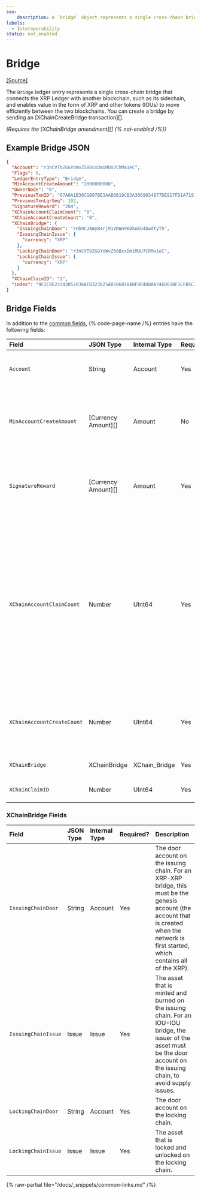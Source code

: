 ```yaml
---
seo:
    description: A `bridge` object represents a single cross-chain bridge that connects and enables value to move efficiently between two blockchains. 
labels:
  - Interoperability
status: not_enabled
---
```

# Bridge
[[Source]](https://github.com/XRPLF/rippled/blob/f64cf9187affd69650907d0d92e097eb29693945/include/xrpl/protocol/detail/ledger_entries.macro#L212-L223 "Source")

The `Bridge` ledger entry represents a single cross-chain bridge that connects the XRP Ledger with another blockchain, such as its sidechain, and enables value in the form of XRP and other tokens (IOUs) to move efficiently between the two blockchains. You can create a bridge by sending an [XChainCreateBridge transaction][].

_(Requires the [XChainBridge amendment][] {% not-enabled /%})_

## Example Bridge JSON

```json
{
  "Account": "r3nCVTbZGGYoWvZ58BcxDmiMUU7ChMa1eC",
  "Flags": 0,
  "LedgerEntryType": "Bridge",
  "MinAccountCreateAmount": "2000000000",
  "OwnerNode": "0",
  "PreviousTxnID": "67A8A1B36C1B97BE3AAB6B19CB3A3069034877DE917FD1A71919EAE7548E5636",
  "PreviousTxnLgrSeq": 102,
  "SignatureReward": "204",
  "XChainAccountClaimCount": "0",
  "XChainAccountCreateCount": "0",
  "XChainBridge": {
    "IssuingChainDoor": "rHb9CJAWyB4rj91VRWn96DkukG4bwdtyTh",
    "IssuingChainIssue": {
      "currency": "XRP"
    },
    "LockingChainDoor": "r3nCVTbZGGYoWvZ58BcxDmiMUU7ChMa1eC",
    "LockingChainIssue": {
      "currency": "XRP"
    }
  },
  "XChainClaimID": "1",
  "index": "9F2C9E23343852036AFD323025A8506018ABF9D4DBAA746D61BF1CFB5C297D10"
}
```


## Bridge Fields

In addition to the [common fields](../common-fields.md), {% code-page-name /%} entries have the following fields:

| Field                      | JSON Type           | Internal Type     | Required? | Description |
|:---------------------------|:--------------------|:------------------|:----------|:------------|
| `Account`                  | String              | Account           | Yes       | The account that submitted the `XChainCreateBridge` transaction on the blockchain. |
| `MinAccountCreateAmount`   | [Currency Amount][] | Amount            | No        | The minimum amount, in XRP, required for an `XChainAccountCreateCommit` transaction. If this isn't present, the `XChainAccountCreateCommit` transaction will fail. This field can only be present on XRP-XRP bridges. |
| `SignatureReward`          | [Currency Amount][] | Amount            | Yes       | The total amount, in XRP, to be rewarded for providing a signature for cross-chain transfer or for signing for the cross-chain reward. This amount will be split among the signers. |
| `XChainAccountClaimCount`  | Number              | UInt64            | Yes       | A counter used to order the execution of account create transactions. It is incremented every time a `XChainAccountCreateCommit` transaction is "claimed" on the destination chain. When the "claim" transaction is run on the destination chain, the `XChainAccountClaimCount` must match the value that the `XChainAccountCreateCount` had at the time the `XChainAccountClaimCount` was run on the source chain. This orders the claims so that they run in the same order that the `XChainAccountCreateCommit` transactions ran on the source chain, to prevent transaction replay. |
| `XChainAccountCreateCount` | Number              | UInt64            | Yes       | A counter used to order the execution of account create transactions. It is incremented every time a successful `XChainAccountCreateCommit` transaction is run for the source chain. |
| `XChainBridge`             | XChainBridge        | XChain_Bridge     | Yes       | The door accounts and assets of the bridge this object correlates to. |
| `XChainClaimID`            | Number              | UInt64            | Yes       | The value of the next `XChainClaimID` to be created. |


### XChainBridge Fields

| Field               | JSON Type | Internal Type     | Required? | Description     |
|:--------------------|:----------|:------------------|:----------|:----------------|
| `IssuingChainDoor`  | String    | Account           | Yes       | The door account on the issuing chain. For an XRP-XRP bridge, this must be the genesis account (the account that is created when the network is first started, which contains all of the XRP). |
| `IssuingChainIssue` | Issue     | Issue             | Yes       | The asset that is minted and burned on the issuing chain. For an IOU-IOU bridge, the issuer of the asset must be the door account on the issuing chain, to avoid supply issues. |
| `LockingChainDoor`  | String    | Account           | Yes       | The door account on the locking chain. |
| `LockingChainIssue` | Issue     | Issue             | Yes       | The asset that is locked and unlocked on the locking chain. |

{% raw-partial file="/docs/_snippets/common-links.md" /%}

